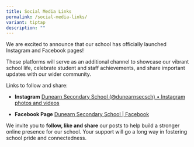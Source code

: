 ```yaml
---
title: Social Media Links
permalink: /social-media-links/
variant: tiptap
description: ""
---
```

<p>We are excited to announce that our school has officially launched Instagram
and Facebook pages!</p>
<p>These platforms will serve as an additional channel to showcase our vibrant
school life, celebrate student and staff achievements, and share important
updates with our wider community.</p>
<p>Links to follow and share:</p>
<ul data-tight="true" class="tight">
<li>
<p><strong>Instagram</strong>  <a href="https://www.instagram.com/dunearnsecsch/?igsh=MWdkZW8zOW9hMHl1dw%3D%3D#" rel="noopener noreferrer nofollow" target="_blank">Dunearn Secondary School (@dunearnsecsch) • Instagram photos and videos</a>
</p>
</li>
<li>
<p><strong>Facebook Page</strong>  <a href="https://www.facebook.com/people/Dunearn-Secondary-School/61578839522113/" rel="noopener noreferrer nofollow" target="_blank">Dunearn Secondary School | Facebook</a>
</p>
</li>
</ul>
<p>We invite you to <strong>follow, like and share</strong> our posts to help
build a stronger online presence for our school. Your support will go a
long way in fostering school pride and connectedness.</p>